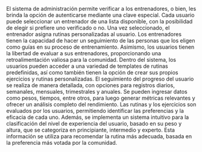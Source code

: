 El sistema de administración permite verificar a los entrenadores, o bien, les brinda la opción de autenticarse mediante una clave especial. Cada usuario puede seleccionar un entrenador de una lista disponible, con la posibilidad de elegir si prefiere uno verificado o no. Una vez seleccionado, el entrenador asigna rutinas personalizadas al usuario.
Los entrenadores tienen la capacidad de hacer un seguimiento de las personas que los eligen como guías en su proceso de entrenamiento. Asimismo, los usuarios tienen la libertad de evaluar a sus entrenadores, proporcionando una retroalimentación valiosa para la comunidad.
Dentro del sistema, los usuarios pueden acceder a una variedad de templates de rutinas predefinidas, así como también tienen la opción de crear sus propios ejercicios y rutinas personalizadas. El seguimiento del progreso del usuario se realiza de manera detallada, con opciones para registros diarios, semanales, mensuales, trimestrales y anuales. Se pueden ingresar datos como pesos, tiempos, entre otros, para luego generar métricas relevantes y ofrecer un análisis completo del rendimiento.
Las rutinas y los ejercicios son evaluados por los usuarios, permitiendo identificar las preferencias y la eficacia de cada uno. Además, se implementa un sistema intuitivo para la clasificación del nivel de experiencia del usuario, basado en su peso y altura, que se categoriza en principiante, intermedio y experto. Esta información se utiliza para recomendar la rutina más adecuada, basada en la preferencia más votada por la comunidad.
